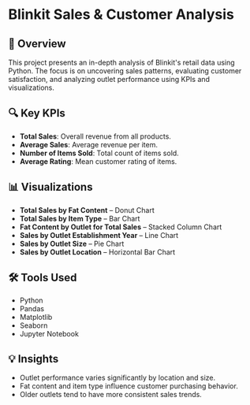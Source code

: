 # Blinkit Sales & Customer Analysis

## 📌 Overview
This project presents an in-depth analysis of Blinkit's retail data using Python. The focus is on uncovering sales patterns, evaluating customer satisfaction, and analyzing outlet performance using KPIs and visualizations.

## 🔍 Key KPIs
- **Total Sales**: Overall revenue from all products.
- **Average Sales**: Average revenue per item.
- **Number of Items Sold**: Total count of items sold.
- **Average Rating**: Mean customer rating of items.

## 📊 Visualizations
- **Total Sales by Fat Content** – Donut Chart  
- **Total Sales by Item Type** – Bar Chart  
- **Fat Content by Outlet for Total Sales** – Stacked Column Chart  
- **Sales by Outlet Establishment Year** – Line Chart  
- **Sales by Outlet Size** – Pie Chart  
- **Sales by Outlet Location** – Horizontal Bar Chart  

## 🛠 Tools Used
- Python  
- Pandas  
- Matplotlib  
- Seaborn  
- Jupyter Notebook  

## 💡 Insights
- Outlet performance varies significantly by location and size.
- Fat content and item type influence customer purchasing behavior.
- Older outlets tend to have more consistent sales trends.

